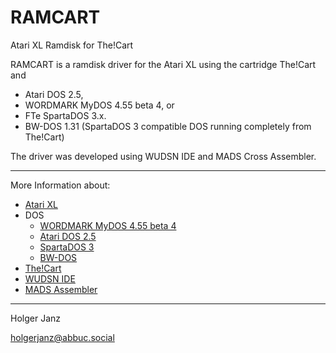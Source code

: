 # RAMCART

Atari XL Ramdisk for The!Cart

RAMCART is a ramdisk driver for the Atari XL using the cartridge The!Cart and
* Atari DOS 2.5,
* WORDMARK MyDOS 4.55 beta 4, or
* FTe SpartaDOS 3.x.
* BW-DOS 1.31 (SpartaDOS 3 compatible DOS running completely from The!Cart) 

The driver was developed using WUDSN IDE and MADS Cross Assembler.

---

More Information about:

- [Atari XL](https://en.wikipedia.org/wiki/Atari_8-bit_family)
- DOS
    * [WORDMARK MyDOS 4.55 beta 4](http://www.mathyvannisselroy.nl/mydos.htm)
    * [Atari DOS 2.5](https://en.wikipedia.org/wiki/Atari_DOS#2.5)
    * [SpartaDOS 3](https://atariwiki.org/wiki/Wiki.jsp?page=SpartaDOS#section-SpartaDOS-SpartaDOS3.2gAnd3.2gxDated6494.)
    * [BW-DOS](https://github.com/HolgerJanz/BW-DOS)
- [The!Cart](http://www.mega-hz.de/Angebote/THE!CART/THE!CART_EN.htm)
- [WUDSN IDE](http://www.wudsn.com/index.php/ide)
- [MADS Assembler](http://mads.atari8.info/mads_eng.html)

---

Holger Janz

<holgerjanz@abbuc.social>



